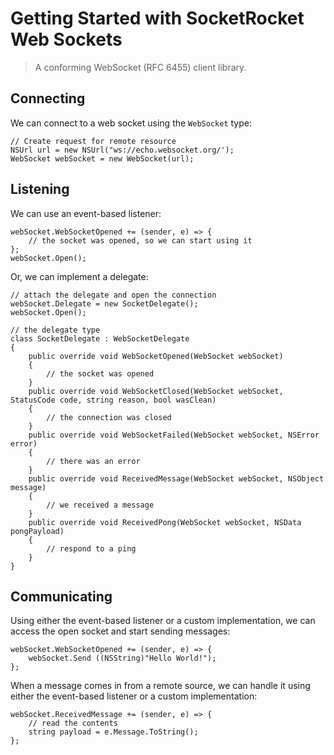 # Getting Started with SocketRocket Web Sockets

> A conforming WebSocket (RFC 6455) client library.

## Connecting

We can connect to a web socket using the `WebSocket` type:

    // Create request for remote resource
	NSUrl url = new NSUrl("ws://echo.websocket.org/');
    WebSocket webSocket = new WebSocket(url);

## Listening

We can use an event-based listener:

    webSocket.WebSocketOpened += (sender, e) => {
		// the socket was opened, so we can start using it
	};
	webSocket.Open();
	
Or, we can implement a delegate:

    // attach the delegate and open the connection
    webSocket.Delegate = new SocketDelegate();
	webSocket.Open();
	
	// the delegate type
	class SocketDelegate : WebSocketDelegate
	{
		public override void WebSocketOpened(WebSocket webSocket)
		{
			// the socket was opened
		}
		public override void WebSocketClosed(WebSocket webSocket, StatusCode code, string reason, bool wasClean)
		{
			// the connection was closed
		}
		public override void WebSocketFailed(WebSocket webSocket, NSError error)
		{
			// there was an error
		}
		public override void ReceivedMessage(WebSocket webSocket, NSObject message)
		{
			// we received a message
		}
		public override void ReceivedPong(WebSocket webSocket, NSData pongPayload)
		{
			// respond to a ping
		}
	}
	
## Communicating

Using either the event-based listener or a custom implementation, we can access the open socket and start sending messages:

	webSocket.WebSocketOpened += (sender, e) => {
	    webSocket.Send ((NSString)"Hello World!");
	};

When a message comes in from a remote source, we can handle it using either the event-based listener or a custom implementation:

	webSocket.ReceivedMessage += (sender, e) => {
	    // read the contents
	    string payload = e.Message.ToString();
	};
